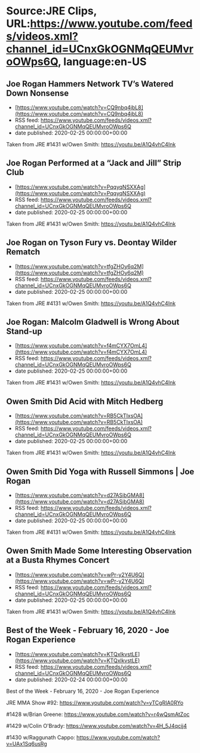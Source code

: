 # Source:JRE Clips, URL:https://www.youtube.com/feeds/videos.xml?channel_id=UCnxGkOGNMqQEUMvroOWps6Q, language:en-US

## Joe Rogan Hammers Network TV’s Watered Down Nonsense
 - [https://www.youtube.com/watch?v=CQ9nbq4jbL8](https://www.youtube.com/watch?v=CQ9nbq4jbL8)
 - RSS feed: https://www.youtube.com/feeds/videos.xml?channel_id=UCnxGkOGNMqQEUMvroOWps6Q
 - date published: 2020-02-25 00:00:00+00:00

Taken from JRE #1431 w/Owen Smith: https://youtu.be/A1Q4vhC4Ink

## Joe Rogan Performed at a “Jack and Jill” Strip Club
 - [https://www.youtube.com/watch?v=PqqyqNSXXAg](https://www.youtube.com/watch?v=PqqyqNSXXAg)
 - RSS feed: https://www.youtube.com/feeds/videos.xml?channel_id=UCnxGkOGNMqQEUMvroOWps6Q
 - date published: 2020-02-25 00:00:00+00:00

Taken from JRE #1431 w/Owen Smith: https://youtu.be/A1Q4vhC4Ink

## Joe Rogan on Tyson Fury vs. Deontay Wilder Rematch
 - [https://www.youtube.com/watch?v=tfgZHOy6q2M](https://www.youtube.com/watch?v=tfgZHOy6q2M)
 - RSS feed: https://www.youtube.com/feeds/videos.xml?channel_id=UCnxGkOGNMqQEUMvroOWps6Q
 - date published: 2020-02-25 00:00:00+00:00

Taken from JRE #4131 w/Owen Smith:
https://youtu.be/A1Q4vhC4Ink

## Joe Rogan: Malcolm Gladwell is Wrong About Stand-up
 - [https://www.youtube.com/watch?v=f4mCYX7OmL4](https://www.youtube.com/watch?v=f4mCYX7OmL4)
 - RSS feed: https://www.youtube.com/feeds/videos.xml?channel_id=UCnxGkOGNMqQEUMvroOWps6Q
 - date published: 2020-02-25 00:00:00+00:00

Taken from JRE #1431 w/Owen Smith: https://youtu.be/A1Q4vhC4Ink

## Owen Smith Did Acid with Mitch Hedberg
 - [https://www.youtube.com/watch?v=RB5CkTIxsOA](https://www.youtube.com/watch?v=RB5CkTIxsOA)
 - RSS feed: https://www.youtube.com/feeds/videos.xml?channel_id=UCnxGkOGNMqQEUMvroOWps6Q
 - date published: 2020-02-25 00:00:00+00:00

Taken from JRE #1431 w/Owen Smith: https://youtu.be/A1Q4vhC4Ink

## Owen Smith Did Yoga with Russell Simmons | Joe Rogan
 - [https://www.youtube.com/watch?v=d27ASibGMA8](https://www.youtube.com/watch?v=d27ASibGMA8)
 - RSS feed: https://www.youtube.com/feeds/videos.xml?channel_id=UCnxGkOGNMqQEUMvroOWps6Q
 - date published: 2020-02-25 00:00:00+00:00

Taken from JRE #4131 w/Owen Smith:
https://youtu.be/A1Q4vhC4Ink

## Owen Smith Made Some Interesting Observation at a Busta Rhymes Concert
 - [https://www.youtube.com/watch?v=wPr-y2Y4U6Q](https://www.youtube.com/watch?v=wPr-y2Y4U6Q)
 - RSS feed: https://www.youtube.com/feeds/videos.xml?channel_id=UCnxGkOGNMqQEUMvroOWps6Q
 - date published: 2020-02-25 00:00:00+00:00

Taken from JRE #1431 w/Owen Smith: https://youtu.be/A1Q4vhC4Ink

## Best of the Week - February 16, 2020 - Joe Rogan Experience
 - [https://www.youtube.com/watch?v=KTQxlkvstLE](https://www.youtube.com/watch?v=KTQxlkvstLE)
 - RSS feed: https://www.youtube.com/feeds/videos.xml?channel_id=UCnxGkOGNMqQEUMvroOWps6Q
 - date published: 2020-02-24 00:00:00+00:00

Best of the Week - February 16, 2020 - Joe Rogan Experience

JRE MMA Show #92:
https://www.youtube.com/watch?v=yTCgRIA0RYo

#1428 w/Brian Greene:
https://www.youtube.com/watch?v=r4wQsmAtZoc

#1429 w/Colin O'Brady:
https://www.youtube.com/watch?v=4H_5J4qcij4

#1430 w/Raggunath Cappo:
https://www.youtube.com/watch?v=UAx1Sq6usRg

